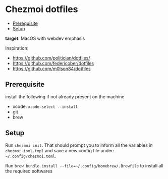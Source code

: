 # Chezmoi dotfiles

<!-- START doctoc generated TOC please keep comment here to allow auto update -->
<!-- DON'T EDIT THIS SECTION, INSTEAD RE-RUN doctoc TO UPDATE -->

- [Prerequisite](#prerequisite)
- [Setup](#setup)

<!-- END doctoc generated TOC please keep comment here to allow auto update -->

**target**: MacOS with webdev emphasis

Inspiration:

- <https://github.com/politician/dotfiles/>
- <https://github.com/federicober/dotfiles>
- <https://github.com/m0lson84/dotfiles>

## Prerequisite

install the following if not already present on the machine

- xcode: `xcode-select --install`
- git
- brew

## Setup

Run `chezmoi init`. That should prompt you to inform all the variables in `chezmoi.toml.tmpl` and save a new config file
under: `~/.config/chezmoi.toml`.

Run `brew bundle install --file=~/.config/homebrew/.Brewfile` to install all the required softwares
